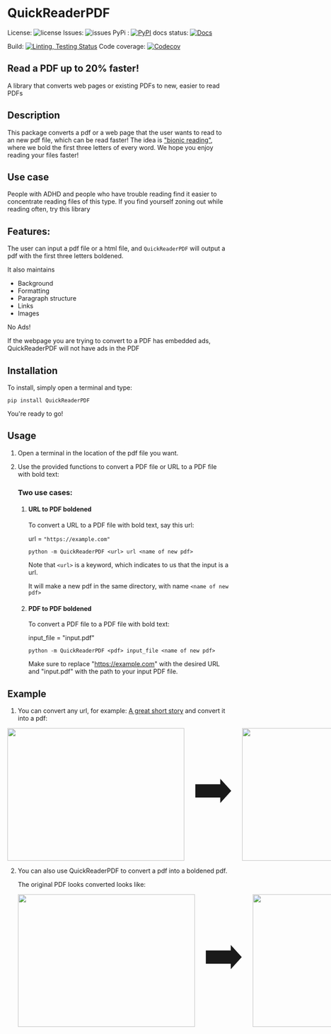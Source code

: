
  

  

# QuickReaderPDF

  

  

  

License:    ![license](https://img.shields.io/badge/license-MIT-blue)				Issues: 		![issues](https://img.shields.io/github/issues/Sbhat92/QuickReaderPDF)	PyPi :     [ ![PyPI](https://img.shields.io/pypi/v/QuickReaderPDF)](https://pypi.org/project/QuickReaderPDF/)	docs status: [![Docs](https://img.shields.io/readthedocs/quickreaderpdf)](https://quickreaderpdf.readthedocs.io/en/latest/index.html)

  
Build: [![Linting, Testing Status](https://github.com/Sbhat92/QuickReaderPDF/actions/workflows/setup.yaml/badge.svg)](https://github.com/Sbhat92/QuickReaderPDF/actions/workflows/setup.yaml)	Code coverage: [![Codecov](https://codecov.io/gh/Sbhat92/QuickReaderPDF/branch/main/graph/badge.svg)](https://codecov.io/gh/Sbhat92/QuickReaderPDF)

  

  

  

## Read a PDF up to 20% faster!

  A library that converts web pages or existing PDFs to new, easier to read PDFs

  

## Description
 

This package converts a pdf or a web page that the user wants to read to an new pdf file, which can be read faster! The idea is ["bionic reading"](https://www.huffingtonpost.co.uk/entry/what-is-bionic-reading-does-it-work_uk_628749a3e4b05cfc268a59ff), where we bold the first three letters of every word. We hope you enjoy reading your files faster!

  

  

## Use case

  

People with ADHD and people who have trouble reading find it easier to concentrate reading files of this type. If you find yourself zoning out while reading often, try this library

  

## Features:

The user can input a pdf file or a html file, and `QuickReaderPDF` will output a pdf with the first three letters boldened.

It also maintains

 - Background
 - Formatting
 - Paragraph structure
 - Links
 - Images

No Ads!

If the webpage you are trying to convert to a PDF has embedded ads, QuickReaderPDF will not have ads in the PDF
  

## Installation


To install, simply open a terminal and type:


`pip install QuickReaderPDF`


  

You're ready to go!

  

  
  

## Usage

  

1. Open a terminal in the location of the pdf file you want.

  

2. Use the provided functions to convert a PDF file or URL to a PDF file with bold text:

  
	### Two use cases:
	
	1. #### URL to PDF boldened

  

		To convert a URL to a PDF file with bold text, say this url:

  

		url = `"https://example.com"`

  

		`python -m QuickReaderPDF <url> url <name of new pdf>`

  

		Note that `<url>` is a keyword, which indicates to us that the input is a url.

  

		It will make a new pdf in the same directory, with name `<name of new pdf>`

  

	2. #### PDF to PDF boldened

  

		To convert a PDF file to a PDF file with bold text:

  

		input_file = "input.pdf"

  

		`python -m QuickReaderPDF <pdf> input_file <name of new pdf>`

  

		Make sure to replace "https://example.com" with the desired URL and "input.pdf" with the path to your input PDF file.

  
  
  

## Example

  

1. You can convert any url, for example: [A great short story](https://americanliterature.com/author/philip-k-dick/short-story/the-eyes-have-it) and convert it into a pdf:

  

<div style="display: flex; align-items: center;">
    <img src="https://drive.google.com/uc?id=1tRH3PCZFTXmvremGEdDzHud1lBLHrWCJ" style="width: 400px; height: 300px;">
    <span style="font-size: 100px; margin: 0 20px;">➡️</span>
    <img src="https://drive.google.com/uc?id=1YfQ1A8f25FnTiMjLNwGDHZQs5S3Zsw6D" style="width: 300px; height: 300px;">
</div>
  

2. You can also use QuickReaderPDF to convert a pdf into a boldened pdf.
	
	The original PDF looks converted looks like:

	<div style="display: flex; align-items: center;">
    <img src="https://drive.google.com/uc?id=1R7XDMS8hlB7v12XIpU06-q_-yybJBrkf" style="width: 400px; height: 300px;">
    <span style="font-size: 100px; margin: 0 20px;">➡️</span>
    <img src="https://drive.google.com/uc?id=1YfQ1A8f25FnTiMjLNwGDHZQs5S3Zsw6D"  style="width: 300px; height: 300px;">
</div>
	
